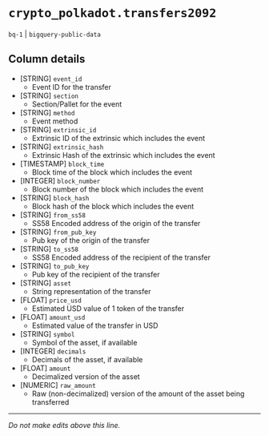 # `crypto_polkadot.transfers2092`
`bq-1` | `bigquery-public-data`

## Column details
* [STRING]    `event_id`
  - Event ID for the transfer
* [STRING]    `section`
  - Section/Pallet for the event
* [STRING]    `method`
  - Event method
* [STRING]    `extrinsic_id`
  - Extrinsic ID of the extrinsic which includes the event
* [STRING]    `extrinsic_hash`
  - Extrinsic Hash of the extrinsic which includes the event
* [TIMESTAMP] `block_time`
  - Block time of the block which includes the event
* [INTEGER]   `block_number`
  - Block number of the block which includes the event
* [STRING]    `block_hash`
  - Block hash of the block which includes the event
* [STRING]    `from_ss58`
  - SS58 Encoded address of the origin of the transfer
* [STRING]    `from_pub_key`
  - Pub key of the origin of the transfer
* [STRING]    `to_ss58`
  - SS58 Encoded address of the recipient of the transfer
* [STRING]    `to_pub_key`
  - Pub key of the recipient of the transfer
* [STRING]    `asset`
  - String representation of the transfer
* [FLOAT]     `price_usd`
  - Estimated USD value of 1 token of the transfer
* [FLOAT]     `amount_usd`
  - Estimated value of the transfer in USD
* [STRING]    `symbol`
  - Symbol of the asset, if available
* [INTEGER]   `decimals`
  - Decimals of the asset, if available
* [FLOAT]     `amount`
  - Decimalized version of the asset
* [NUMERIC]   `raw_amount`
  - Raw (non-decimalized) version of the amount of the asset being transferred

-------------------------------------------------------------------------------
*Do not make edits above this line.*
